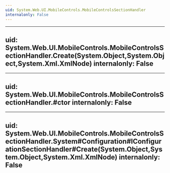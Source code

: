 ```yaml
---
uid: System.Web.UI.MobileControls.MobileControlsSectionHandler
internalonly: False
---
```


---
uid: System.Web.UI.MobileControls.MobileControlsSectionHandler.Create(System.Object,System.Object,System.Xml.XmlNode)
internalonly: False
---

---
uid: System.Web.UI.MobileControls.MobileControlsSectionHandler.#ctor
internalonly: False
---

---
uid: System.Web.UI.MobileControls.MobileControlsSectionHandler.System#Configuration#IConfigurationSectionHandler#Create(System.Object,System.Object,System.Xml.XmlNode)
internalonly: False
---
